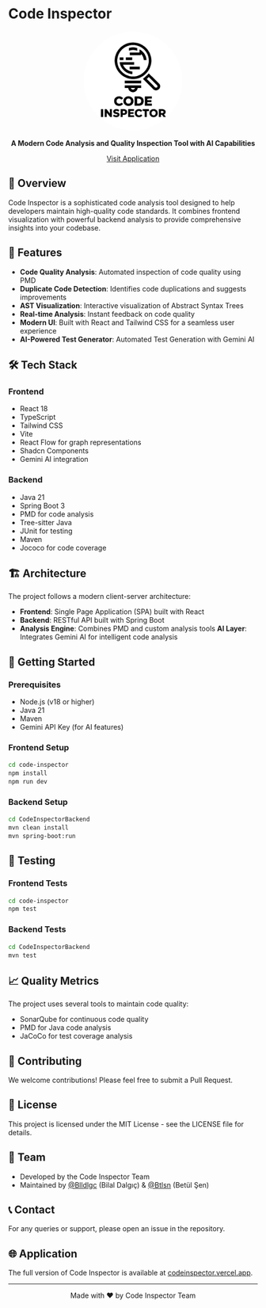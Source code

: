 # Code Inspector

<div align="center">
  <img src="code-inspector/public/black_on_white.png" alt="Code Inspector Logo" width="200" style="border-radius: 50%;"/>
  <br>
  <p><strong>A Modern Code Analysis and Quality Inspection Tool with AI Capabilities</strong></p>
  <p><a href="https://codeinspector.vercel.app" target="_blank">Visit Application</a></p>
</div>

## 🌟 Overview

Code Inspector is a sophisticated code analysis tool designed to help developers maintain high-quality code standards. It combines frontend visualization with powerful backend analysis to provide comprehensive insights into your codebase.

## 🚀 Features

- **Code Quality Analysis**: Automated inspection of code quality using PMD
- **Duplicate Code Detection**: Identifies code duplications and suggests improvements
- **AST Visualization**: Interactive visualization of Abstract Syntax Trees
- **Real-time Analysis**: Instant feedback on code quality
- **Modern UI**: Built with React and Tailwind CSS for a seamless user experience
- **AI-Powered Test Generator**: Automated Test Generation with Gemini AI

## 🛠️ Tech Stack

### Frontend
- React 18
- TypeScript
- Tailwind CSS
- Vite
- React Flow for graph representations
- Shadcn Components
- Gemini AI integration

### Backend
- Java 21
- Spring Boot 3
- PMD for code analysis
- Tree-sitter Java
- JUnit for testing
- Maven
- Jococo for code coverage

## 🏗️ Architecture

The project follows a modern client-server architecture:
- **Frontend**: Single Page Application (SPA) built with React
- **Backend**: RESTful API built with Spring Boot
- **Analysis Engine**: Combines PMD and custom analysis tools
**AI Layer**: Integrates Gemini AI for intelligent code analysis

## 🚦 Getting Started

### Prerequisites
- Node.js (v18 or higher)
- Java 21
- Maven
- Gemini API Key (for AI features)

### Frontend Setup
```bash
cd code-inspector
npm install
npm run dev
```

### Backend Setup
```bash
cd CodeInspectorBackend
mvn clean install
mvn spring-boot:run
```

## 🧪 Testing

### Frontend Tests
```bash
cd code-inspector
npm test
```

### Backend Tests
```bash
cd CodeInspectorBackend
mvn test
```

## 📈 Quality Metrics

The project uses several tools to maintain code quality:
- SonarQube for continuous code quality
- PMD for Java code analysis
- JaCoCo for test coverage analysis

## 🤝 Contributing

We welcome contributions! Please feel free to submit a Pull Request.

## 📝 License

This project is licensed under the MIT License - see the LICENSE file for details.

## 👥 Team

- Developed by the Code Inspector Team
- Maintained by [@Blldlgc](https://github.com/blldlgc) (Bilal Dalgıç) & [@Btlsn](https://github.com/Btlsn)  (Betül Şen)

## 📞 Contact

For any queries or support, please open an issue in the repository.

## 🌐 Application

The full version of Code Inspector is available at [codeinspector.vercel.app](https://codeinspector.vercel.app).

---

<div align="center">
  Made with ❤️ by Code Inspector Team
</div> 
